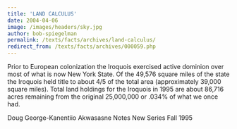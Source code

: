 ```yaml
---
title: 'LAND CALCULUS'
date: 2004-04-06
image: /images/headers/sky.jpg
author: bob-spiegelman
permalink: /texts/facts/archives/land-calculus/
redirect_from: /texts/facts/archives/000059.php
---
```


Prior to European colonization the Iroquois exercised active dominion over most of what is now New York State. Of the 49,576 square miles of the state the Iroquois held title to about 4/5 of the total area (approximately 39,000 square miles). Total land holdings for the Iroquois in 1995 are about 86,716 acres remaining from the original 25,000,000 or .034% of what we once had.

Doug George-Kanentiio
Akwasasne Notes New Series
Fall 1995
